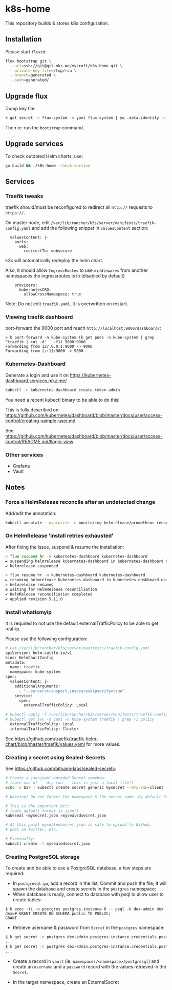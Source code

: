 # k8s-home

This repository builds & stores k8s configuration.

## Installation

Please start `fluxcd`:

```sh
flux bootstrap git \
  --url=ssh://git@git.mkz.me/mycroft/k8s-home.git \
  --private-key-file=/tmp/rsa \
  --branch=generated \
  --path=generated/
```

## Upgrade flux

Dump key file:

```sh
k get secret -n flux-system -o yaml flux-system | yq .data.identity -r | base64 -d > /tmp/rsa
```

Then re-run the `bootstrap` command.

## Upgrade services

To check outdated Helm charts, use:

```sh
go build && ./k8s-home -check-version
```

## Services

### Traefik tweaks

traefik should/must be reconfigured to redirect all `http://` requests to `https://`.

On master node, edit `/var/lib/rancher/k3s/server/manifests/traefik-config.yaml` and add the following snippet in `valuesContent` section:

```
  valuesContent: |-
    ports:
      web:
        redirectTo: websecure
```

k3s will automatically redeploy the helm chart.


Also, it should allow `IngressRoutes` to use `middlewares` from another namespaces the ingressroutes is in (disabled by default)

```
    providers:
      kubernetesCRD:
        allowCrossNamespace: true
```

Note: Do not edit `traefik.yaml`. It is overwritten on restart.


### Viewing traefik dashboard

port-forward the 9000 port and reach `http://localhost:9000/dashboard/`:

```
> k port-forward -n kube-system (k get pods -n kube-system | grep ^traefik | cut -d' ' -f1) 9000:9000
Forwarding from 127.0.0.1:9000 -> 9000
Forwarding from [::1]:9000 -> 9000
```


### Kubernetes-Dashboard

Generate a login and use it on https://kubernetes-dashboard.services.mkz.me/

```sh
kubectl -n kubernetes-dashboard create token admin
```

You need a recent kubectl binary to be able to do this!

This is fully described on https://github.com/kubernetes/dashboard/blob/master/docs/user/access-control/creating-sample-user.md

See https://github.com/kubernetes/dashboard/blob/master/docs/user/access-control/README.md#login-view

### Other services

- Grafana
- Vault


## Notes

### Force a HelmRelease reconcile after an undetected change

Add/edit the annotation:

```sh
kubectl annotate --overwrite -n monitoring helmrelease/prometheus reconcile.fluxcd.io/requestedAt="$(date +%s)"
```


### On HelmRelease 'install retries exhausted' 

After fixing the issue, suspend & resume the installation:

```sh
> flux suspend hr -n kubernetes-dashboard kubernetes-dashboard
► suspending helmrelease kubernetes-dashboard in kubernetes-dashboard namespace
✔ helmrelease suspended

> flux resume hr -n kubernetes-dashboard kubernetes-dashboard
► resuming helmrelease kubernetes-dashboard in kubernetes-dashboard namespace
✔ helmrelease resumed
◎ waiting for HelmRelease reconciliation
✔ HelmRelease reconciliation completed
✔ applied revision 5.11.0
```


### Install whatismyip

It is required to not use the default externalTrafficPolicy to be able to get real-ip.

Please use the following configuration:

```sh
# cat /var/lib/rancher/k3s/server/manifests/traefik-config.yaml
apiVersion: helm.cattle.io/v1
kind: HelmChartConfig
metadata:
  name: traefik
  namespace: kube-system
spec:
  valuesContent: |-
    additionalArguments:
      - "--serverstransport.insecureskipverify=true"
    service:
      spec:
        externalTrafficPolicy: Local

# kubectl apply -f /var/lib/rancher/k3s/server/manifests/traefik-config.yaml
# kubectl get svc -o yaml -n kube-system traefik | grep -i policy
  externalTrafficPolicy: Local
  internalTrafficPolicy: Cluster
```

See https://github.com/traefik/traefik-helm-chart/blob/master/traefik/values.yaml for more values.


### Creating a secret using Sealed-Secrets

See https://github.com/bitnami-labs/sealed-secrets:

```sh
# Create a json/yaml-encoded Secret somehow:
# (note use of `--dry-run` - this is just a local file!)
echo -n bar | kubectl create secret generic mysecret --dry-run=client --from-file=foo=/dev/stdin -o json >mysecret.json

# Warning! Do not forget the namespace & the secret name. By default SealedSecret is very strict about those.

# This is the important bit:
# (note default format is json!)
kubeseal <mysecret.json >mysealedsecret.json

# At this point mysealedsecret.json is safe to upload to Github,
# post on Twitter, etc.

# Eventually:
kubectl create -f mysealedsecret.json
```


### Creating PostgreSQL storage

To create and be able to use a PostgreSQL database, a few steps are required:

- In `postgresql.go`, add a record in the list. Commit and push the file; It will spawn the database and create secrets in the `postgres` namespace;
- When database is ready, connect to database with psql to allow user to create tables:

```
$ k exec -ti -n postgres postgres-instance-0 -- psql -U dex-admin dex
dex=# GRANT CREATE ON SCHEMA public TO PUBLIC;
GRANT
```

- Retrieve username & password from `Secret` in the `postgres` namespace:

```sh
$ k get secret -n postgres dex-admin.postgres-instance.credentials.postgresql.acid.zalan.do -o yaml | yq -r .data.username | base64 -d
...
$ k get secret -n postgres dex-admin.postgres-instance.credentials.postgresql.acid.zalan.do -o yaml | yq -r .data.password | base64 -d
...
```

- Create a record in `vault` (ie: `namespaces/<namespace>/postgresql`) and create an `username` and a `password` record with the values retrieved in the `Secret`.

- In the target namespace, create an ExternalSecret
